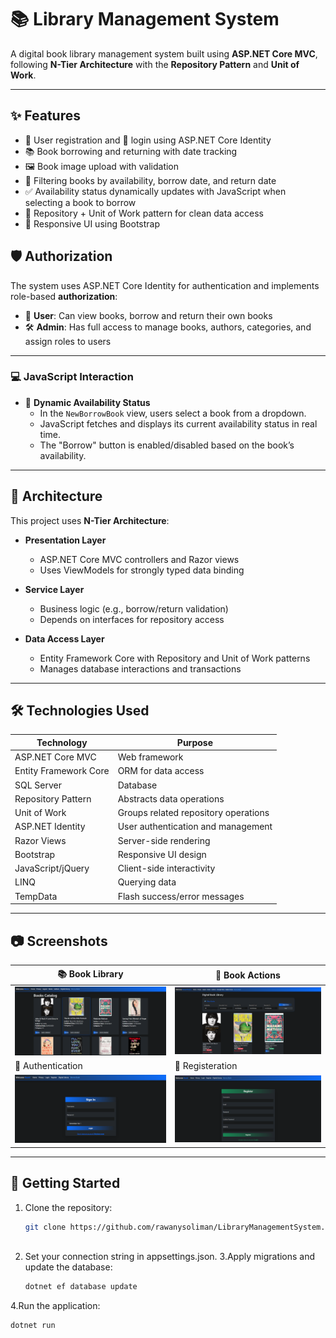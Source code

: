 # 📚 Library Management System

A digital book library management system built using **ASP.NET Core MVC**, following **N-Tier Architecture** with the **Repository Pattern** and **Unit of Work**.

---

## ✨ Features

- 📝 User registration and 🔐 login using ASP.NET Core Identity
- 📚 Book borrowing and returning with date tracking
- 🖼️ Book image upload with validation
- 📅 Filtering books by availability, borrow date, and return date
- ✅ Availability status dynamically updates with JavaScript when selecting a book to borrow
- 🧰 Repository + Unit of Work pattern for clean data access
- 🎨 Responsive UI using Bootstrap

## 🛡️ Authorization

The system uses ASP.NET Core Identity for authentication and implements role-based **authorization**:
- 👤 **User**: Can view books, borrow and return their own books
- 🛠️ **Admin**: Has full access to manage books, authors, categories, and assign roles to users


---

### 💻 JavaScript Interaction
- 🧠 **Dynamic Availability Status**
  - In the `NewBorrowBook` view, users select a book from a dropdown.
  - JavaScript fetches and displays its current availability status in real time.
  - The "Borrow" button is enabled/disabled based on the book’s availability.

---

## 🧱 Architecture

This project uses **N-Tier Architecture**:

- **Presentation Layer**
  - ASP.NET Core MVC controllers and Razor views
  - Uses ViewModels for strongly typed data binding

- **Service Layer**
  - Business logic (e.g., borrow/return validation)
  - Depends on interfaces for repository access

- **Data Access Layer**
  - Entity Framework Core with Repository and Unit of Work patterns
  - Manages database interactions and transactions

---

## 🛠️ Technologies Used

| Technology           | Purpose                                |
|----------------------|-----------------------------------------|
| ASP.NET Core MVC     | Web framework                          |
| Entity Framework Core| ORM for data access                    |
| SQL Server           | Database                               |
| Repository Pattern   | Abstracts data operations              |
| Unit of Work         | Groups related repository operations   |
| ASP.NET Identity     | User authentication and management     |
| Razor Views          | Server-side rendering                  |
| Bootstrap            | Responsive UI design                   |
| JavaScript/jQuery    | Client-side interactivity              |
| LINQ                 | Querying data                         |
| TempData             | Flash success/error messages           |

---

## 📷 Screenshots

| 📚 Book Library | 📖 Book Actions |
|----------------|----------------|
| ![Book List](imgs/img1.png) | ![Borrow/Return](imgs/img2.png) |
| 🔐 Authentication |📝 Registeration
| ![Login](imgs/img3.png) | ![Register](imgs/img4.png) |


---

## 📌 Getting Started

1. Clone the repository:
   ```bash
   git clone https://github.com/rawanysoliman/LibraryManagementSystem.git
  

2. Set your connection string in appsettings.json.
3.Apply migrations and update the database:
   ```bash
   dotnet ef database update
4.Run the application:
   ```bash
   dotnet run
